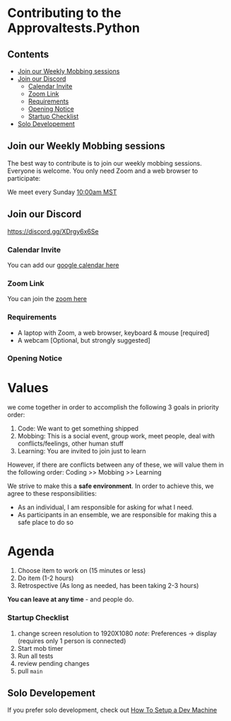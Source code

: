 # Contributing to the Approvaltests.Python

<!-- toc -->
## Contents

  * [Join our Weekly Mobbing sessions](#join-our-weekly-mobbing-sessions)
  * [Join our Discord](#join-our-discord)
    * [Calendar Invite](#calendar-invite)
    * [Zoom Link](#zoom-link)
    * [Requirements](#requirements)
    * [Opening Notice](#opening-notice)
    * [Startup Checklist](#startup-checklist)
  * [Solo Developement](#solo-developement)<!-- endToc -->

## Join our Weekly Mobbing sessions

The best way to contribute is to join our weekly mobbing sessions.    
Everyone is welcome. You only need Zoom and a web browser to participate:

We meet every Sunday [10:00am MST](https://www.timeanddate.com/worldclock/fixedtime.html?msg=Python+Mob&iso=20220508T10&p1=75&ah=1&am=30)

## Join our Discord

https://discord.gg/XDrgy6x6Se

### Calendar Invite

You can add our [google calendar here](https://calendar.google.com/calendar/u/0?cid=cHBnZ2wycWI3bGttOWlwbWI3aTIyMDI0dDhAZ3JvdXAuY2FsZW5kYXIuZ29vZ2xlLmNvbQ)


### Zoom Link

You can join the [zoom here](https://us02web.zoom.us/j/83006973213?pwd=RHhBamZNbVJFbTR6UmIxd0FwWWx5UT09)

### Requirements

* A laptop with Zoom, a web browser, keyboard & mouse [required]
* A webcam [Optional, but strongly suggested]


### Opening Notice

# Values<!-- include: opening_notice.md -->
  we come together in order to accomplish the following 3 goals in priority order:

  1. Code: We want to get something shipped 
  1. Mobbing: This is a social event, group work, meet people, deal with conflicts/feelings, other human stuff 
  1. Learning: You are invited to join just to learn

  However, if there are conflicts between any of these, we will value them in the following order:
  Coding >> Mobbing >> Learning

  We strive to make this a **safe environment**. In order to achieve this, we agree to these responsibilities:
  * As an individual, I am responsible for asking for what I need. 
  * As participants in an ensemble, we are responsible for making this a safe place to do so

# Agenda

  1. Choose item to work on (15 minutes or less)
  2. Do item (1-2 hours)
  3. Retrospective (As long as needed, has been taking 2-3 hours)

**You can leave at any time** - and people do.<!-- endInclude -->

### Startup Checklist
  1. change screen resolution to 1920X1080 
       *note*: Preferences -> display (requires only 1 person is connected)
  1. Start mob timer
  1. Run all tests
  1. review pending changes
  1. pull `main` 


## Solo Developement
If you prefer solo development, check out [How To Setup a Dev Machine](./how_to/setting_up_a_dev_machine.md)
